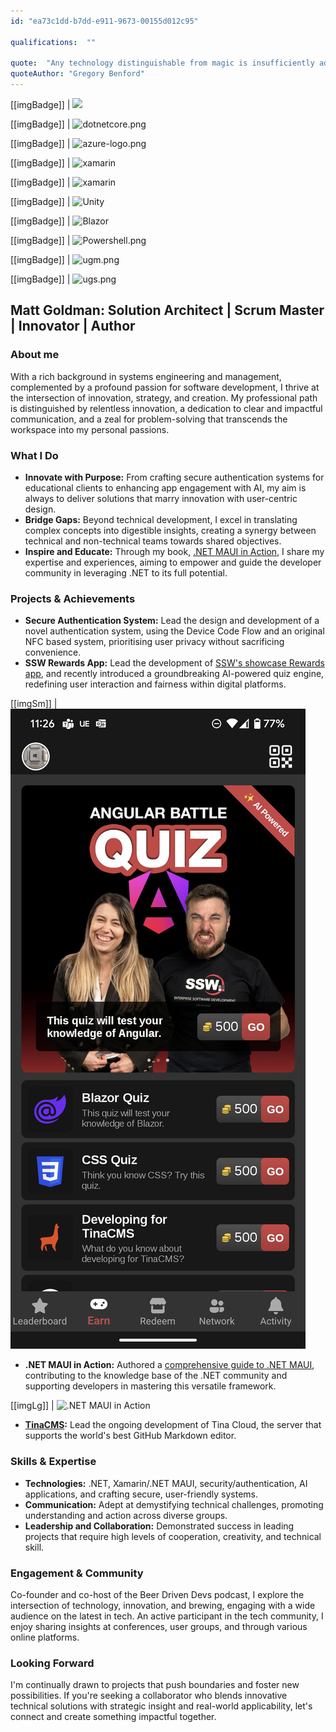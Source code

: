 ```yaml
---
id: "ea73c1dd-b7dd-e911-9673-00155d012c95"

qualifications:  ""

quote:  "Any technology distinguishable from magic is insufficiently advanced."
quoteAuthor: "Gregory Benford"
---
```

[[imgBadge]]
| ![](../badges/Certification-scrumalliance-master.png)

[[imgBadge]]
| ![dotnetcore.png](../badges/Developer-dotnet-core.png)

[[imgBadge]]
| ![azure-logo.png](../badges/Business-microsoft-azure.png)

[[imgBadge]]
| ![xamarin](../badges/Developer-xamarin.png)

[[imgBadge]]
| ![xamarin](../badges/Event-hackday-xamarin.png)

[[imgBadge]]
| ![Unity](../badges/Developer-Unity3d.png)

[[imgBadge]]
| ![Blazor](../badges/Developer-blazor.png)

[[imgBadge]]
| ![Powershell.png](../badges/Developer-powershell.png)

[[imgBadge]]
| ![ugm.png](../badges/Event-ug-melbourne.png)

[[imgBadge]]
| ![ugs.png](../badges/Event-ug-sydney.png)

## Matt Goldman: Solution Architect | Scrum Master | Innovator | Author

### About me

With a rich background in systems engineering and management, complemented by a profound passion for software development, I thrive at the intersection of innovation, strategy, and creation. My professional path is distinguished by relentless innovation, a dedication to clear and impactful communication, and a zeal for problem-solving that transcends the workspace into my personal passions.

### What I Do

* **Innovate with Purpose:** From crafting secure authentication systems for educational clients to enhancing app engagement with AI, my aim is always to deliver solutions that marry innovation with user-centric design.
* **Bridge Gaps:** Beyond technical development, I excel in translating complex concepts into digestible insights, creating a synergy between technical and non-technical teams towards shared objectives.
* **Inspire and Educate:** Through my book, [.NET MAUI in Action](https://www.manning.com/books/dot-net-maui-in-action?utm_source=goforgoldman&utm_medium=affiliate&utm_campaign=book_goldman_dot_5_10_22&a_aid=goforgoldman&a_bid=38933097), I share my expertise and experiences, aiming to empower and guide the developer community in leveraging .NET to its full potential.

### Projects & Achievements

* **Secure Authentication System:** Lead the design and development of a novel authentication system, using the Device Code Flow and an original NFC based system, prioritising user privacy without sacrificing convenience.
* **SSW Rewards App:** Lead the development of [SSW's showcase Rewards app](https://www.ssw.com.au/products/rewards), and recently introduced a groundbreaking AI-powered quiz engine, redefining user interaction and fairness within digital platforms.

[[imgSm]]
| ![Screenshot of the SSW Rewards app](./Images/rewards_screenshot.jpeg)

* **.NET MAUI in Action:** Authored a [comprehensive guide to .NET MAUI](https://www.manning.com/books/dot-net-maui-in-action?utm_source=goforgoldman&utm_medium=affiliate&utm_campaign=book_goldman_dot_5_10_22&a_aid=goforgoldman&a_bid=38933097), contributing to the knowledge base of the .NET community and supporting developers in mastering this versatile framework.

[[imgLg]]
| ![.NET MAUI in Action](./Images/maui-ia-3d.png)

* **[TinaCMS](https://tina.io/):** Lead the ongoing development of Tina Cloud, the server that supports the world's best GitHub Markdown editor.

### Skills & Expertise

* **Technologies:** .NET, Xamarin/.NET MAUI, security/authentication, AI applications, and crafting secure, user-friendly systems.
* **Communication:** Adept at demystifying technical challenges, promoting understanding and action across diverse groups.
* **Leadership and Collaboration:** Demonstrated success in leading projects that require high levels of cooperation, creativity, and technical skill.

### Engagement & Community

Co-founder and co-host of the Beer Driven Devs podcast, I explore the intersection of technology, innovation, and brewing, engaging with a wide audience on the latest in tech. An active participant in the tech community, I enjoy sharing insights at conferences, user groups, and through various online platforms.

### Looking Forward

I'm continually drawn to projects that push boundaries and foster new possibilities. If you're seeking a collaborator who blends innovative technical solutions with strategic insight and real-world applicability, let's connect and create something impactful together.
